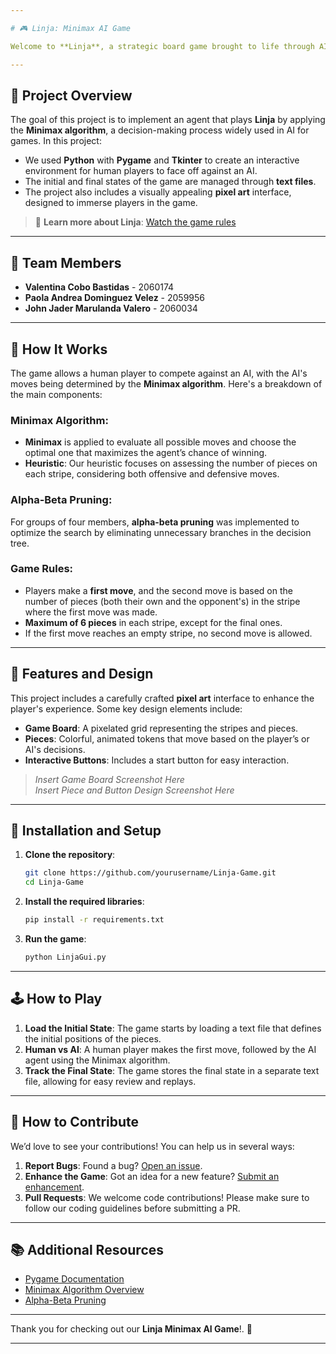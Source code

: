 ```yaml
---

# 🎮 Linja: Minimax AI Game

Welcome to **Linja**, a strategic board game brought to life through AI using the **Minimax algorithm**! This project was developed as part of an AI course, where we designed an agent to play the game Linja against human players, featuring an intuitive **graphical interface** with sprites in pixel art.

---
```


## 📝 Project Overview

The goal of this project is to implement an agent that plays **Linja** by applying the **Minimax algorithm**, a decision-making process widely used in AI for games. In this project:

- We used **Python** with **Pygame** and **Tkinter** to create an interactive environment for human players to face off against an AI.
- The initial and final states of the game are managed through **text files**.
- The project also includes a visually appealing **pixel art** interface, designed to immerse players in the game.

> 🎥 **Learn more about Linja**: [Watch the game rules](https://www.youtube.com/watch?v=vJvAXQIwZko)

---

## 👥 Team Members

- **Valentina Cobo Bastidas** - 2060174
- **Paola Andrea Dominguez Velez** - 2059956
- **John Jader Marulanda Valero** - 2060034

---

## 🧠 How It Works

The game allows a human player to compete against an AI, with the AI's moves being determined by the **Minimax algorithm**. Here's a breakdown of the main components:

### Minimax Algorithm:
- **Minimax** is applied to evaluate all possible moves and choose the optimal one that maximizes the agent’s chance of winning.
- **Heuristic**: Our heuristic focuses on assessing the number of pieces on each stripe, considering both offensive and defensive moves.

### Alpha-Beta Pruning:
For groups of four members, **alpha-beta pruning** was implemented to optimize the search by eliminating unnecessary branches in the decision tree.

### Game Rules:
- Players make a **first move**, and the second move is based on the number of pieces (both their own and the opponent's) in the stripe where the first move was made.
- **Maximum of 6 pieces** in each stripe, except for the final ones.
- If the first move reaches an empty stripe, no second move is allowed.

---

## 🎨 Features and Design

This project includes a carefully crafted **pixel art** interface to enhance the player's experience. Some key design elements include:

- **Game Board**: A pixelated grid representing the stripes and pieces.
- **Pieces**: Colorful, animated tokens that move based on the player’s or AI's decisions.
- **Interactive Buttons**: Includes a start button for easy interaction.

> _Insert Game Board Screenshot Here_  
> _Insert Piece and Button Design Screenshot Here_

---

## 🔧 Installation and Setup

1. **Clone the repository**:
   ```bash
   git clone https://github.com/yourusername/Linja-Game.git
   cd Linja-Game
   ```
   
2. **Install the required libraries**:
   ```bash
   pip install -r requirements.txt
   ```

3. **Run the game**:
   ```bash
   python LinjaGui.py
   ```

---

## 🕹️ How to Play

1. **Load the Initial State**: The game starts by loading a text file that defines the initial positions of the pieces.
2. **Human vs AI**: A human player makes the first move, followed by the AI agent using the Minimax algorithm.
3. **Track the Final State**: The game stores the final state in a separate text file, allowing for easy review and replays.

---

## 🤝 How to Contribute

We’d love to see your contributions! You can help us in several ways:

1. **Report Bugs**: Found a bug? [Open an issue](#).
2. **Enhance the Game**: Got an idea for a new feature? [Submit an enhancement](#).
3. **Pull Requests**: We welcome code contributions! Please make sure to follow our coding guidelines before submitting a PR.

---

## 📚 Additional Resources

- [Pygame Documentation](https://www.pygame.org/docs/)
- [Minimax Algorithm Overview](https://en.wikipedia.org/wiki/Minimax)
- [Alpha-Beta Pruning](https://en.wikipedia.org/wiki/Alpha%E2%80%93beta_pruning)

---

Thank you for checking out our **Linja Minimax AI Game**!. 🚀

---
